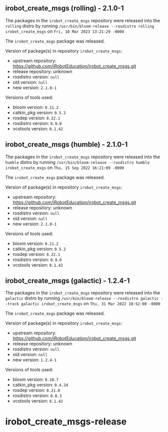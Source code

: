 ## irobot_create_msgs (rolling) - 2.1.0-1

The packages in the `irobot_create_msgs` repository were released into the `rolling` distro by running `/usr/bin/bloom-release --rosdistro rolling irobot_create_msgs` on `Fri, 10 Mar 2023 13:21:29 -0000`

The `irobot_create_msgs` package was released.

Version of package(s) in repository `irobot_create_msgs`:

- upstream repository: https://github.com/iRobotEducation/irobot_create_msgs.git
- release repository: unknown
- rosdistro version: `null`
- old version: `null`
- new version: `2.1.0-1`

Versions of tools used:

- bloom version: `0.11.2`
- catkin_pkg version: `0.5.2`
- rosdep version: `0.22.1`
- rosdistro version: `0.9.0`
- vcstools version: `0.1.42`


## irobot_create_msgs (humble) - 2.1.0-1

The packages in the `irobot_create_msgs` repository were released into the `humble` distro by running `/usr/bin/bloom-release --rosdistro humble irobot_create_msgs` on `Thu, 15 Sep 2022 16:21:09 -0000`

The `irobot_create_msgs` package was released.

Version of package(s) in repository `irobot_create_msgs`:

- upstream repository: https://github.com/iRobotEducation/irobot_create_msgs.git
- release repository: unknown
- rosdistro version: `null`
- old version: `null`
- new version: `2.1.0-1`

Versions of tools used:

- bloom version: `0.11.2`
- catkin_pkg version: `0.5.2`
- rosdep version: `0.22.1`
- rosdistro version: `0.9.0`
- vcstools version: `0.1.42`


## irobot_create_msgs (galactic) - 1.2.4-1

The packages in the `irobot_create_msgs` repository were released into the `galactic` distro by running `/usr/bin/bloom-release --rosdistro galactic --track galactic irobot_create_msgs` on `Thu, 31 Mar 2022 10:52:00 -0000`

The `irobot_create_msgs` package was released.

Version of package(s) in repository `irobot_create_msgs`:

- upstream repository: https://github.com/iRobotEducation/irobot_create_msgs.git
- release repository: unknown
- rosdistro version: `null`
- old version: `null`
- new version: `1.2.4-1`

Versions of tools used:

- bloom version: `0.10.7`
- catkin_pkg version: `0.4.24`
- rosdep version: `0.21.0`
- rosdistro version: `0.8.3`
- vcstools version: `0.1.42`


# irobot_create_msgs-release
